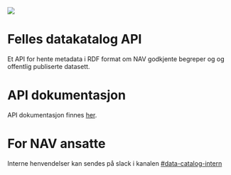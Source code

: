 ![](https://github.com/navikt/digdir-api/workflows/Build%20and%20deploy/badge.svg)

# Felles datakatalog API

Et API for hente metadata i RDF format om NAV godkjente begreper og
og offentlig publiserte datasett.

# API dokumentasjon
API dokumentasjon finnes [her](https://dataverk.nav.no/digdir-api/docs).

# For NAV ansatte
Interne henvendelser kan sendes på slack i kanalen [#data-catalog-intern](https://nav-it.slack.com/archives/CQ9SV9DNE)